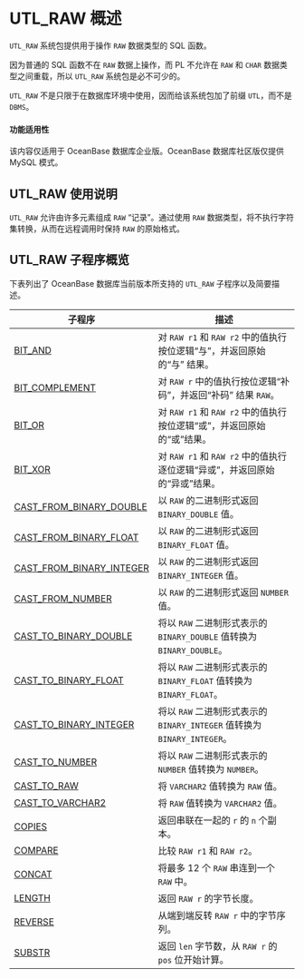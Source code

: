 # UTL_RAW 概述 

`UTL_RAW` 系统包提供用于操作 `RAW` 数据类型的 SQL 函数。

因为普通的 SQL 函数不在 `RAW` 数据上操作，而 PL 不允许在 `RAW` 和 `CHAR` 数据类型之间重载，所以 `UTL_RAW` 系统包是必不可少的。

`UTL_RAW` 不是只限于在数据库环境中使用，因而给该系统包加了前缀 `UTL`，而不是 `DBMS`。

  <main id="notice" >
    <h4>功能适用性</h4>
    <p>该内容仅适用于 OceanBase 数据库企业版。OceanBase 数据库社区版仅提供 MySQL 模式。</p>
  </main>

## UTL_RAW 使用说明 

`UTL_RAW` 允许由许多元素组成 `RAW` “记录”。通过使用 `RAW` 数据类型，将不执行字符集转换，从而在远程调用时保持 `RAW` 的原始格式。

## UTL_RAW 子程序概览 

下表列出了 OceanBase 数据库当前版本所支持的 `UTL_RAW` 子程序以及简要描述。


|                             **子程序**                |                      **描述**                       |
|-----------------------------------------------------------------|---------------------------------------------------|
| [BIT_AND](../26.UTL_RAW/2.BIT_AND.md)                 | 对 `RAW r1` 和 `RAW r2` 中的值执行按位逻辑“与”，并返回原始的“与” 结果。   |
| [BIT_COMPLEMENT](../26.UTL_RAW/3.BIT_COMPLEMENT.md)   | 对 `RAW r` 中的值执行按位逻辑“补码”，并返回“补码” 结果 `RAW`。            |
| [BIT_OR](../26.UTL_RAW/4.BIT_OR.md)            | 对 `RAW r1` 和 `RAW r2` 中的值执行按位逻辑“或”，并返回原始的“或”结果。   |
| [BIT_XOR](../26.UTL_RAW/5.BIT_XOR.md)          | 对 `RAW r1` 和 `RAW r2` 中的值执行逐位逻辑“异或”，并返回原始的“异或”结果。 |
| [CAST_FROM_BINARY_DOUBLE](6.CAST_FROM_BINARY_DOUBLE.md) | 以 `RAW` 的二进制形式返回 `BINARY_DOUBLE` 值。 |
| [CAST_FROM_BINARY_FLOAT](7.CAST_FROM_BINARY_FLOAT.md)   | 以 `RAW` 的二进制形式返回 `BINARY_FLOAT` 值。  |
| [CAST_FROM_BINARY_INTEGER](8.CAST_FROM_BINARY_INTEGER.md) | 以 `RAW` 的二进制形式返回 `BINARY_INTEGER` 值。 |
| [CAST_FROM_NUMBER](9.CAST_FROM_NUMBER.md)               | 以 `RAW` 的二进制形式返回 `NUMBER` 值。 |
| [CAST_TO_BINARY_DOUBLE](10.CAST_TO_BINARY_DOUBLE.md)    | 将以 `RAW` 二进制形式表示的 `BINARY_DOUBLE` 值转换为 `BINARY_DOUBLE`。  |
| [CAST_TO_BINARY_FLOAT](11.CAST_TO_BINARY_FLOAT.md)      | 将以 `RAW` 二进制形式表示的 `BINARY_FLOAT` 值转换为 `BINARY_FLOAT`。    |
| [CAST_TO_BINARY_INTEGER](12.CAST_TO_BINARY_INTEGER.md)  | 将以 `RAW` 二进制形式表示的 `BINARY_INTEGER` 值转换为 `BINARY_INTEGER`。|
| [CAST_TO_NUMBER](13.CAST_TO_NUMBER.md)        | 将以 `RAW` 二进制形式表示的 `NUMBER` 值转换为 `NUMBER`。  |
| [CAST_TO_RAW](6.CAST_FROM_BINARY_DOUBLE.md)           | 将 `VARCHAR2` 值转换为 `RAW` 值。              |
| [CAST_TO_VARCHAR2](7.CAST_FROM_BINARY_FLOAT.md) | 将 `RAW` 值转换为 `VARCHAR2` 值。              |
| [COPIES](18.COPIES.md)           | 返回串联在一起的 `r` 的 `n` 个副本。                      |
| [COMPARE](9.CAST_FROM_NUMBER.md)         | 比较 `RAW r1` 和 `RAW r2`。                             |
| [CONCAT](10.CAST_TO_BINARY_DOUBLE.md)        | 将最多 12 个 `RAW` 串连到一个 `RAW` 中。                  |
| [LENGTH](11.CAST_TO_BINARY_FLOAT.md)        | 返回 `RAW r` 的字节长度。                                |
| [REVERSE](12.CAST_TO_BINARY_INTEGER.md)        | 从端到端反转 `RAW r` 中的字节序列。                       |
| [SUBSTR](13.CAST_TO_NUMBER.md)    | 返回 `len` 字节数，从 `RAW r` 的 `pos` 位开始计算。       |



